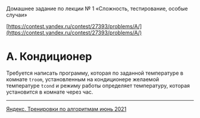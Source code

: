 Домашнее задание по лекции № 1 «Сложность, тестирование, особые случаи»

[https://contest.yandex.ru/contest/27393/problems/A/](https://contest.yandex.ru/contest/27393/problems/A/)

# A. Кондиционер

Требуется написать программу, которая по заданной температуре в комнате `troom`, установленным на кондиционере желаемой температуре `tcond` и режиму работы определяет температуру, которая установится в комнате через час.

---

[Яндекс. Тренировки по алгоритмам июнь 2021](https://yandex.ru/yaintern/algorithm-training_1)
